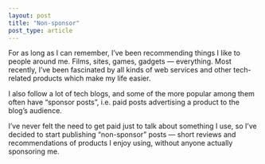 ```yaml
---
layout: post
title: "Non-sponsor"
post_type: article
---
```

For as long as I can remember, I’ve been recommending things I like to people around me. Films, sites, games, gadgets — everything. Most recently, I’ve been fascinated by all kinds of web services and other tech-related products which make my life easier.

I also follow a lot of tech blogs, and some of the more popular among them often have “sponsor posts”, i.e. paid posts advertising a product to the blog’s audience.

I’ve never felt the need to get paid just to talk about something I use, so I’ve decided to start publishing “non-sponsor” posts — short reviews and recommendations of products I enjoy using, without anyone actually sponsoring me.
